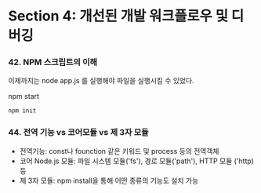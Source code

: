 # Section 4: 개선된 개발 워크플로우 및 디버깅

### 42. NPM 스크립트의 이해
이제까지는 node app.js 를 실행해야 파일을 실행시킬 수 있었다.

npm start
```bash
npm init
```

### 44. 전역 기능 vs 코어모듈 vs 제 3자 모듈
- 전역기능: const나 founction 같은 키워드 및 process 등의 전역객체
- 코어 Node.js 모듈: 파일 시스템 모듈('fs'), 경로 모듈('path'), HTTP 모듈 ('http) 등
- 제 3자 모듈: npm install을 통해 어떤 종류의 기능도 설치 가능


